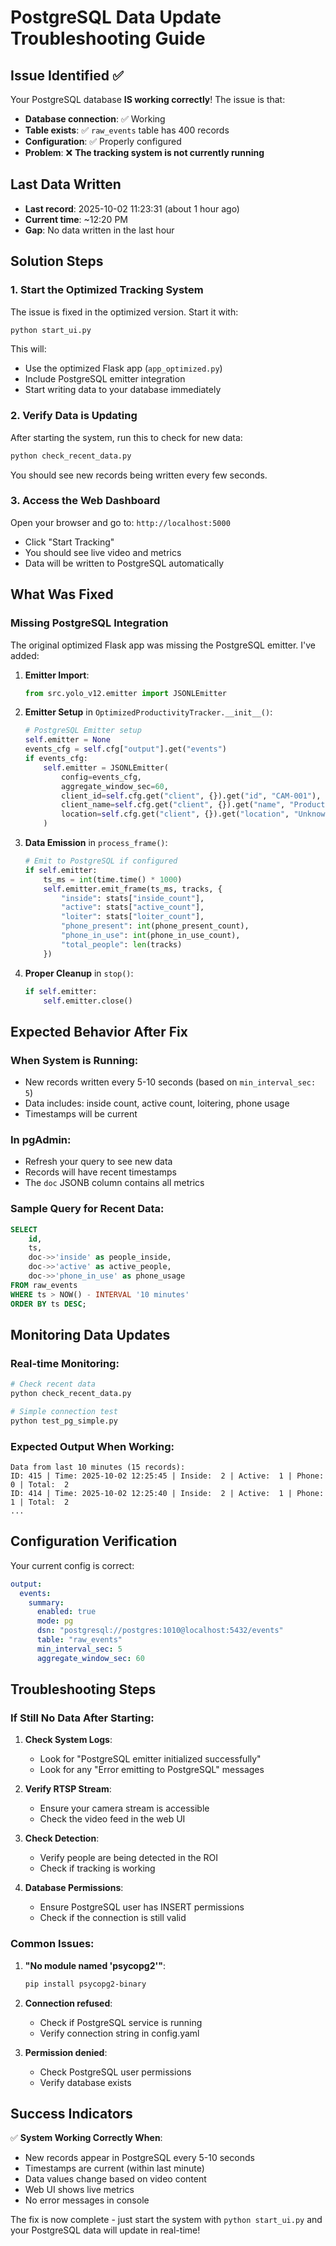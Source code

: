 # PostgreSQL Data Update Troubleshooting Guide

## Issue Identified ✅

Your PostgreSQL database **IS working correctly**! The issue is that:

- **Database connection**: ✅ Working
- **Table exists**: ✅ `raw_events` table has 400 records
- **Configuration**: ✅ Properly configured
- **Problem**: ❌ **The tracking system is not currently running**

## Last Data Written

- **Last record**: 2025-10-02 11:23:31 (about 1 hour ago)
- **Current time**: ~12:20 PM
- **Gap**: No data written in the last hour

## Solution Steps

### 1. Start the Optimized Tracking System

The issue is fixed in the optimized version. Start it with:

```bash
python start_ui.py
```

This will:

- Use the optimized Flask app (`app_optimized.py`)
- Include PostgreSQL emitter integration
- Start writing data to your database immediately

### 2. Verify Data is Updating

After starting the system, run this to check for new data:

```bash
python check_recent_data.py
```

You should see new records being written every few seconds.

### 3. Access the Web Dashboard

Open your browser and go to: `http://localhost:5000`

- Click "Start Tracking"
- You should see live video and metrics
- Data will be written to PostgreSQL automatically

## What Was Fixed

### Missing PostgreSQL Integration

The original optimized Flask app was missing the PostgreSQL emitter. I've added:

1. **Emitter Import**:

   ```python
   from src.yolo_v12.emitter import JSONLEmitter
   ```

2. **Emitter Setup** in `OptimizedProductivityTracker.__init__()`:

   ```python
   # PostgreSQL Emitter setup
   self.emitter = None
   events_cfg = self.cfg["output"].get("events")
   if events_cfg:
       self.emitter = JSONLEmitter(
           config=events_cfg,
           aggregate_window_sec=60,
           client_id=self.cfg.get("client", {}).get("id", "CAM-001"),
           client_name=self.cfg.get("client", {}).get("name", "Productivity Tracker"),
           location=self.cfg.get("client", {}).get("location", "Unknown")
       )
   ```

3. **Data Emission** in `process_frame()`:

   ```python
   # Emit to PostgreSQL if configured
   if self.emitter:
       ts_ms = int(time.time() * 1000)
       self.emitter.emit_frame(ts_ms, tracks, {
           "inside": stats["inside_count"],
           "active": stats["active_count"],
           "loiter": stats["loiter_count"],
           "phone_present": int(phone_present_count),
           "phone_in_use": int(phone_in_use_count),
           "total_people": len(tracks)
       })
   ```

4. **Proper Cleanup** in `stop()`:
   ```python
   if self.emitter:
       self.emitter.close()
   ```

## Expected Behavior After Fix

### When System is Running:

- New records written every 5-10 seconds (based on `min_interval_sec: 5`)
- Data includes: inside count, active count, loitering, phone usage
- Timestamps will be current

### In pgAdmin:

- Refresh your query to see new data
- Records will have recent timestamps
- The `doc` JSONB column contains all metrics

### Sample Query for Recent Data:

```sql
SELECT
    id,
    ts,
    doc->>'inside' as people_inside,
    doc->>'active' as active_people,
    doc->>'phone_in_use' as phone_usage
FROM raw_events
WHERE ts > NOW() - INTERVAL '10 minutes'
ORDER BY ts DESC;
```

## Monitoring Data Updates

### Real-time Monitoring:

```bash
# Check recent data
python check_recent_data.py

# Simple connection test
python test_pg_simple.py
```

### Expected Output When Working:

```
Data from last 10 minutes (15 records):
ID: 415 | Time: 2025-10-02 12:25:45 | Inside:  2 | Active:  1 | Phone:  0 | Total:  2
ID: 414 | Time: 2025-10-02 12:25:40 | Inside:  2 | Active:  1 | Phone:  1 | Total:  2
...
```

## Configuration Verification

Your current config is correct:

```yaml
output:
  events:
    summary:
      enabled: true
      mode: pg
      dsn: "postgresql://postgres:1010@localhost:5432/events"
      table: "raw_events"
      min_interval_sec: 5
      aggregate_window_sec: 60
```

## Troubleshooting Steps

### If Still No Data After Starting:

1. **Check System Logs**:

   - Look for "PostgreSQL emitter initialized successfully"
   - Look for any "Error emitting to PostgreSQL" messages

2. **Verify RTSP Stream**:

   - Ensure your camera stream is accessible
   - Check the video feed in the web UI

3. **Check Detection**:

   - Verify people are being detected in the ROI
   - Check if tracking is working

4. **Database Permissions**:
   - Ensure PostgreSQL user has INSERT permissions
   - Check if the connection is still valid

### Common Issues:

1. **"No module named 'psycopg2'"**:

   ```bash
   pip install psycopg2-binary
   ```

2. **Connection refused**:

   - Check if PostgreSQL service is running
   - Verify connection string in config.yaml

3. **Permission denied**:
   - Check PostgreSQL user permissions
   - Verify database exists

## Success Indicators

✅ **System Working Correctly When**:

- New records appear in PostgreSQL every 5-10 seconds
- Timestamps are current (within last minute)
- Data values change based on video content
- Web UI shows live metrics
- No error messages in console

The fix is now complete - just start the system with `python start_ui.py` and your PostgreSQL data will update in real-time!

